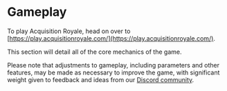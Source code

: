 # Gameplay

To play Acquisition Royale, head on over to [https://play.acquisitionroyale.com/](https://play.acquisitionroyale.com/).

This section will detail all of the core mechanics of the game.

Please note that adjustments to gameplay, including parameters and other features, may be made as necessary to improve the game, with significant weight given to feedback and ideas from our [Discord community](https://url.prepo.io/discord).
